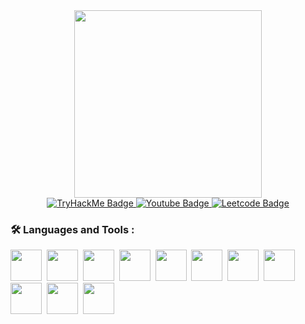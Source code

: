<div id="header" align="center">
  <img src="https://c.tenor.com/bUbaw5Rct58AAAAd/evangelion-the-end-of-evangelion.gif" width="300"/>
  <div id="badges">
    <a href="tryhackme.com">
      <img src="https://img.shields.io/badge/-TryHackMe-green?style=for-the-badge&logo=tryhackme&logoColor=white   " alt="TryHackMe Badge"/>
    </a>
    <a href="youtube.com">
      <img src="https://img.shields.io/badge/YouTube-red?style=for-the-badge&logo=youtube&logoColor=white" alt="Youtube Badge"/>
    </a>
    <a href="leetcode.com">
      <img src="https://img.shields.io/badge/dynamic/json?style=for-the-badge&labelColor=black&color=%23ffa116&label=Solved&query=solved&url=https%3A%2F%2Fleetcode-badge.vercel.app%2Fapi%2Fusers%2FImmaculate_Conception&logo=leetcode&logoColor=yellow" alt="Leetcode Badge"/>
    </a>
  </div>
</div>




### :hammer_and_wrench: Languages and Tools :
<div>
  <img src="https://cdn.jsdelivr.net/gh/devicons/devicon/icons/ruby/ruby-original.svg" width="50" height="50"/>&nbsp;
  <img src="https://cdn.jsdelivr.net/gh/devicons/devicon/icons/rails/rails-plain-wordmark.svg" width="50" height="50"/>&nbsp;  
  <img src="https://cdn.jsdelivr.net/gh/devicons/devicon/icons/html5/html5-original.svg" width="50" height="50"/>&nbsp;
  <img src="https://cdn.jsdelivr.net/gh/devicons/devicon/icons/css3/css3-original.svg" width="50" height="50"/>&nbsp;
  <img src="https://cdn.jsdelivr.net/gh/devicons/devicon/icons/javascript/javascript-original.svg" width="50" height="50"/>&nbsp;
  <img src="https://cdn.jsdelivr.net/gh/devicons/devicon/icons/react/react-original.svg" width="50" height="50"/>&nbsp;
  <img src="https://cdn.jsdelivr.net/gh/devicons/devicon/icons/python/python-original.svg" width="50" height="50"/>&nbsp;
  <img src="https://cdn.jsdelivr.net/gh/devicons/devicon/icons/go/go-original.svg" width="50" height="50"/>&nbsp;
  <img src="https://cdn.jsdelivr.net/gh/devicons/devicon/icons/postgresql/postgresql-original.svg" width="50" height="50"/>&nbsp;
  <img src="https://cdn.jsdelivr.net/gh/devicons/devicon/icons/linux/linux-original.svg" width="50" height="50"/>&nbsp;
  <img src="https://cdn.jsdelivr.net/gh/devicons/devicon/icons/git/git-original.svg" width="50" height="50"/>&nbsp;
</div>


